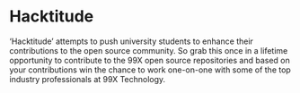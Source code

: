 # Hacktitude

‘Hacktitude’ attempts to push university students to enhance their contributions to the open source community. So grab this once in a lifetime opportunity to contribute to the 99X open source repositories and based on your contributions win the chance to work one-on-one with some of the top industry professionals at 99X Technology.

